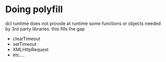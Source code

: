 # Doing polyfill

dcl runtime does not provide at runtime some functions or objects needed by 3rd party libraries. this fills the gap

* clearTimeout
* setTimeout
* XMLHttpRequest
* etc....